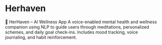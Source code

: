 # Herhaven
🔹 HerHaven – AI Wellness App
A voice-enabled mental health and wellness companion using NLP to guide users through meditations, personalized schemes, and daily goal check-ins. Includes mood tracking, voice journaling, and habit reinforcement.

